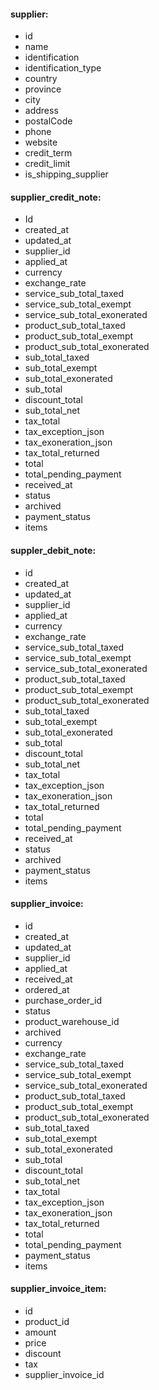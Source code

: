 #### supplier:
* id
* name
* identification
* identification_type
* country
* province
* city
* address
* postalCode
* phone
* website
* credit_term
* credit_limit
* is_shipping_supplier

#### supplier_credit_note:
* Id
* created_at
* updated_at
* supplier_id
* applied_at
* currency
* exchange_rate
* service_sub_total_taxed
* service_sub_total_exempt
* service_sub_total_exonerated
* product_sub_total_taxed
* product_sub_total_exempt
* product_sub_total_exonerated
* sub_total_taxed
* sub_total_exempt
* sub_total_exonerated
* sub_total
* discount_total
* sub_total_net
* tax_total
* tax_exception_json
* tax_exoneration_json
* tax_total_returned
* total
* total_pending_payment
* received_at
* status
* archived
* payment_status
* items

#### suppler_debit_note:
* id
* created_at
* updated_at
* supplier_id
* applied_at
* currency
* exchange_rate
* service_sub_total_taxed
* service_sub_total_exempt
* service_sub_total_exonerated
* product_sub_total_taxed
* product_sub_total_exempt
* product_sub_total_exonerated
* sub_total_taxed
* sub_total_exempt
* sub_total_exonerated
* sub_total
* discount_total
* sub_total_net
* tax_total
* tax_exception_json
* tax_exoneration_json
* tax_total_returned
* total
* total_pending_payment
* received_at
* status
* archived
* payment_status
* items

#### supplier_invoice:
* id
* created_at
* updated_at
* supplier_id
* applied_at
* received_at
* ordered_at
* purchase_order_id
* status
* product_warehouse_id
* archived
* currency
* exchange_rate
* service_sub_total_taxed
* service_sub_total_exempt
* service_sub_total_exonerated
* product_sub_total_taxed
* product_sub_total_exempt
* product_sub_total_exonerated
* sub_total_taxed
* sub_total_exempt
* sub_total_exonerated
* sub_total
* discount_total
* sub_total_net
* tax_total
* tax_exception_json
* tax_exoneration_json
* tax_total_returned
* total
* total_pending_payment
* payment_status
* items

#### supplier_invoice_item:
* id
* product_id
* amount
* price
* discount
* tax
* supplier_invoice_id

